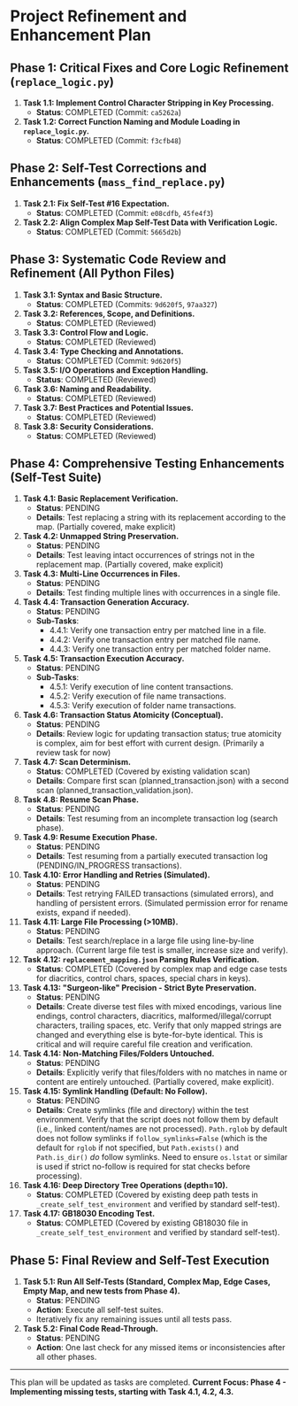 # Project Refinement and Enhancement Plan

## Phase 1: Critical Fixes and Core Logic Refinement (`replace_logic.py`)

1.  **Task 1.1: Implement Control Character Stripping in Key Processing.**
    *   **Status**: COMPLETED (Commit: `ca5262a`)
2.  **Task 1.2: Correct Function Naming and Module Loading in `replace_logic.py`.**
    *   **Status**: COMPLETED (Commit: `f3cfb48`)

## Phase 2: Self-Test Corrections and Enhancements (`mass_find_replace.py`)

1.  **Task 2.1: Fix Self-Test #16 Expectation.**
    *   **Status**: COMPLETED (Commit: `e08cdfb`, `45fe4f3`)
2.  **Task 2.2: Align Complex Map Self-Test Data with Verification Logic.**
    *   **Status**: COMPLETED (Commit: `5665d2b`)

## Phase 3: Systematic Code Review and Refinement (All Python Files)

1.  **Task 3.1: Syntax and Basic Structure.**
    *   **Status**: COMPLETED (Commits: `9d620f5`, `97aa327`)
2.  **Task 3.2: References, Scope, and Definitions.**
    *   **Status**: COMPLETED (Reviewed)
3.  **Task 3.3: Control Flow and Logic.**
    *   **Status**: COMPLETED (Reviewed)
4.  **Task 3.4: Type Checking and Annotations.**
    *   **Status**: COMPLETED (Commit: `9d620f5`)
5.  **Task 3.5: I/O Operations and Exception Handling.**
    *   **Status**: COMPLETED (Reviewed)
6.  **Task 3.6: Naming and Readability.**
    *   **Status**: COMPLETED (Reviewed)
7.  **Task 3.7: Best Practices and Potential Issues.**
    *   **Status**: COMPLETED (Reviewed)
8.  **Task 3.8: Security Considerations.**
    *   **Status**: COMPLETED (Reviewed)

## Phase 4: Comprehensive Testing Enhancements (Self-Test Suite)

1.  **Task 4.1: Basic Replacement Verification.**
    *   **Status**: PENDING
    *   **Details**: Test replacing a string with its replacement according to the map. (Partially covered, make explicit)
2.  **Task 4.2: Unmapped String Preservation.**
    *   **Status**: PENDING
    *   **Details**: Test leaving intact occurrences of strings not in the replacement map. (Partially covered, make explicit)
3.  **Task 4.3: Multi-Line Occurrences in Files.**
    *   **Status**: PENDING
    *   **Details**: Test finding multiple lines with occurrences in a single file.
4.  **Task 4.4: Transaction Generation Accuracy.**
    *   **Status**: PENDING
    *   **Sub-Tasks**:
        *   4.4.1: Verify one transaction entry per matched line in a file.
        *   4.4.2: Verify one transaction entry per matched file name.
        *   4.4.3: Verify one transaction entry per matched folder name.
5.  **Task 4.5: Transaction Execution Accuracy.**
    *   **Status**: PENDING
    *   **Sub-Tasks**:
        *   4.5.1: Verify execution of line content transactions.
        *   4.5.2: Verify execution of file name transactions.
        *   4.5.3: Verify execution of folder name transactions.
6.  **Task 4.6: Transaction Status Atomicity (Conceptual).**
    *   **Status**: PENDING
    *   **Details**: Review logic for updating transaction status; true atomicity is complex, aim for best effort with current design. (Primarily a review task for now)
7.  **Task 4.7: Scan Determinism.**
    *   **Status**: COMPLETED (Covered by existing validation scan)
    *   **Details**: Compare first scan (planned_transaction.json) with a second scan (planned_transaction_validation.json).
8.  **Task 4.8: Resume Scan Phase.**
    *   **Status**: PENDING
    *   **Details**: Test resuming from an incomplete transaction log (search phase).
9.  **Task 4.9: Resume Execution Phase.**
    *   **Status**: PENDING
    *   **Details**: Test resuming from a partially executed transaction log (PENDING/IN_PROGRESS transactions).
10. **Task 4.10: Error Handling and Retries (Simulated).**
    *   **Status**: PENDING
    *   **Details**: Test retrying FAILED transactions (simulated errors), and handling of persistent errors. (Simulated permission error for rename exists, expand if needed).
11. **Task 4.11: Large File Processing (>10MB).**
    *   **Status**: PENDING
    *   **Details**: Test search/replace in a large file using line-by-line approach. (Current large file test is smaller, increase size and verify).
12. **Task 4.12: `replacement_mapping.json` Parsing Rules Verification.**
    *   **Status**: COMPLETED (Covered by complex map and edge case tests for diacritics, control chars, spaces, special chars in keys).
13. **Task 4.13: "Surgeon-like" Precision - Strict Byte Preservation.**
    *   **Status**: PENDING
    *   **Details**: Create diverse test files with mixed encodings, various line endings, control characters, diacritics, malformed/illegal/corrupt characters, trailing spaces, etc. Verify that only mapped strings are changed and everything else is byte-for-byte identical. This is critical and will require careful file creation and verification.
14. **Task 4.14: Non-Matching Files/Folders Untouched.**
    *   **Status**: PENDING
    *   **Details**: Explicitly verify that files/folders with no matches in name or content are entirely untouched. (Partially covered, make explicit).
15. **Task 4.15: Symlink Handling (Default: No Follow).**
    *   **Status**: PENDING
    *   **Details**: Create symlinks (file and directory) within the test environment. Verify that the script does not follow them by default (i.e., linked content/names are not processed). `Path.rglob` by default does not follow symlinks if `follow_symlinks=False` (which is the default for `rglob` if not specified, but `Path.exists()` and `Path.is_dir()` *do* follow symlinks. Need to ensure `os.lstat` or similar is used if strict no-follow is required for stat checks before processing).
16. **Task 4.16: Deep Directory Tree Operations (depth=10).**
    *   **Status**: COMPLETED (Covered by existing deep path tests in `_create_self_test_environment` and verified by standard self-test).
17. **Task 4.17: GB18030 Encoding Test.**
    *   **Status**: COMPLETED (Covered by existing GB18030 file in `_create_self_test_environment` and verified by standard self-test).

## Phase 5: Final Review and Self-Test Execution

1.  **Task 5.1: Run All Self-Tests (Standard, Complex Map, Edge Cases, Empty Map, and new tests from Phase 4).**
    *   **Status**: PENDING
    *   **Action**: Execute all self-test suites.
    *   Iteratively fix any remaining issues until all tests pass.
2.  **Task 5.2: Final Code Read-Through.**
    *   **Status**: PENDING
    *   **Action**: One last check for any missed items or inconsistencies after all other phases.

---

This plan will be updated as tasks are completed.
**Current Focus: Phase 4 - Implementing missing tests, starting with Task 4.1, 4.2, 4.3.**
